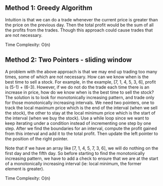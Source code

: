 ## Method 1: Greedy Algorithm

Intuition is that we can do a trade whenever the current price is greater than the price on the previous day. Then the total profit would be the sum of all the profits from the trades. Though this approach could cause trades that are not necessary.

Time Complexity: O(n)

## Method 2: Two Pointers - sliding window

A problem with the above approach is that we may end up trading too many times, some of which are not necessary. How can we know when is the best time to sell a stock. For example, in the example, [7, 1, 4, 5, 3, 6], profit is (5-1) + (6-3). However, if we do not do the trade each time there is an increase in price, how do we know when is the best time to sell the stock? The solution is to look for monotonically increasing pattern, and trade only for those monotonically increasing intervals. We need two pointers, one to track the local maximum price which is the end of the interval (when we sell the stock), the other to stay at the local minimum price which is the start of the interval (when we buy the stock). Use a while loop since we want to keep iterating under a condition instead of incrementing one step by one step. After we find the boundaries for an interval, compute the profit gained from this interval and add it to the total profit. Then update the left pointer to the position of the right pointer. 

Note that if we have an array like [7, 1, 4, 5, 7, 3, 6], we will do nothing on the first day and the fifth day. So before starting to find the monotonically increasing pattern, we have to add a check to ensure that we are at the start of a monotonically increasing interval (ie: local minimum, the former element is greater).

Time Complexity: O(n)
